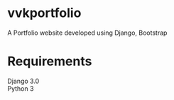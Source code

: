 # vvkportfolio
A Portfolio website developed using Django, Bootstrap

# Requirements
Django 3.0 <br>
Python 3
